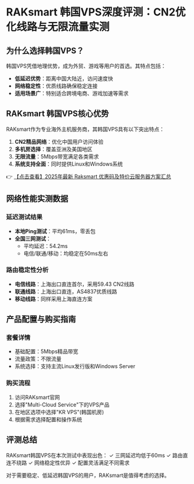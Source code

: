 # RAKsmart 韩国VPS深度评测：CN2优化线路与无限流量实测

## 为什么选择韩国VPS？

韩国VPS凭借地理优势，成为外贸、游戏等用户的首选。其特点包括：

- **低延迟优势**：距离中国大陆近，访问速度快
- **网络稳定性**：优质线路确保稳定连接
- **适用场景广**：特别适合跨境电商、游戏加速等需求

## RAKsmart 韩国VPS核心优势

RAKsmart作为专业海外主机服务商，其韩国VPS具有以下突出特点：

1. **CN2精品网络**：优化中国用户访问体验
2. **多机房选择**：覆盖亚洲及美国地区
3. **无限流量**：5Mbps带宽满足各类需求
4. **系统支持全面**：同时提供Linux和Windows系统

👉 [【点击查看】2025年最新 Raksmart 优惠码及特价云服务器方案汇总](https://bit.ly/raksmart)

## 网络性能实测数据

### 延迟测试结果
- **本地Ping测试**：平均61ms，零丢包
- **全国三网测试**：
  - 平均延迟：54.2ms
  - 电信/联通/移动：均稳定在50ms左右

### 路由稳定性分析
- **电信线路**：上海出口直连首尔，采用59.43 CN2线路
- **联通线路**：上海出口直连，AS4837优质线路
- **移动线路**：同样采用上海直连方案

## 产品配置与购买指南

### 套餐详情
- 基础配置：5Mbps精品带宽
- 流量政策：不限流量
- 系统选择：支持主流Linux发行版和Windows Server

### 购买流程
1. 访问RAKsmart官网
2. 选择"Multi-Cloud Service"下的VPS产品
3. 在地区选项中选择"KR VPS"(韩国机房)
4. 根据需求选择配置和操作系统

## 评测总结

RAKsmart韩国VPS在本次测试中表现出色：
✓ 三网延迟均低于60ms
✓ 路由直连不绕路
✓ 网络稳定性优异
✓ 配置灵活满足不同需求

对于需要稳定、低延迟韩国VPS的用户，RAKsmart是值得考虑的选择。